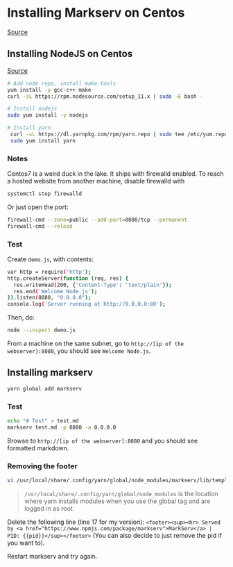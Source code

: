 # Installing Markserv on Centos
[Source](https://github.com/markserv/markserv)

## Installing NodeJS on Centos
[Source](https://tecadmin.net/install-latest-nodejs-and-npm-on-centos/)

```bash
# Add node repo, install make tools
yum install -y gcc-c++ make
curl -sL https://rpm.nodesource.com/setup_11.x | sudo -E bash -

# Install nodejs
sudo yum install -y nodejs

# Install yarn
 curl -sL https://dl.yarnpkg.com/rpm/yarn.repo | sudo tee /etc/yum.repos.d/yarn.repo
 sudo yum install yarn
```

### Notes
Centos7 is a weird duck in the lake. It ships with firewalld enabled. To reach a hosted website from another machine, disable firewalld with
```bash
systemctl stop firewalld
```

Or just open the port:
```bash
firewall-cmd --zone=public --add-port=8080/tcp --permanent
firewall-cmd --reload
```

### Test
Create `demo.js`, with contents:
```bash
var http = require('http');
http.createServer(function (req, res) {
  res.writeHead(200, {'Content-Type': 'text/plain'});
  res.end('Welcome Node.js');
}).listen(8080, "0.0.0.0");
console.log('Server running at http://0.0.0.0:80');
```
Then, do:
```bash
node --inspect demo.js
```
From a machine on the same subnet, go to `http://[ip of the webserver]:8080`, you should see `Welcome Node.js`.

## Installing markserv
```bash
yarn global add markserv
```

### Test
```bash
echo "# Test" > test.md
markserv test.md -p 8080 -a 0.0.0.0 
```
Browse to `http://[ip of the webserver]:8080` and you should see formatted markdown.

### Removing the footer
```bash
vi /usr/local/share/.config/yarn/global/node_modules/markserv/lib/templates/markdown.html
```
> `/usr/local/share/.config/yarn/global/node_modules` is the location where yarn installs modules when you use the global tag and are logged in as root.

Delete the following line (line 17 for my version): `<footer><sup><hr> Served by <a href="https://www.npmjs.com/package/markserv">MarkServ</a> | PID: {{pid}}</sup></footer>` (You can also decide to just remove the pid if you want to).

Restart markserv and try again.
